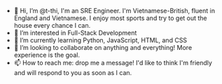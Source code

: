 - 👋 Hi, I’m @t-thi, I'm an SRE Engineer. I'm Vietnamese-British, fluent in England and Vietnamese. I enjoy most sports and try to get out the house every chance I can. 
- 👀 I’m interested in Full-Stack Development
- 🌱 I’m currently learning Python, JavaScript, HTML, and CSS
- 💞️ I’m looking to collaborate on anything and everything! More experience is the goal.
- 📫 How to reach me: drop me a message! I'd like to think I'm friendly and will respond to you as soon as I can.

<!---
t-thi/t-thi is a ✨ special ✨ repository because its `README.md` (this file) appears on your GitHub profile.
You can click the Preview link to take a look at your changes.
--->
